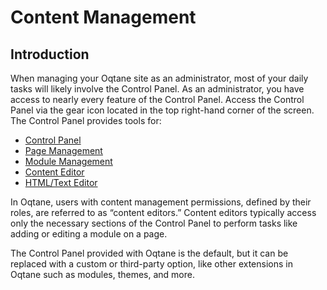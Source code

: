 # Content Management

## Introduction

When managing your Oqtane site as an administrator, most of your daily tasks will likely involve the Control Panel. As an administrator, you have access to nearly every feature of the Control Panel. Access the Control Panel via the gear icon located in the top right-hand corner of the screen. The Control Panel provides tools for:

* [Control Panel](control-panel.md)
* [Page Management](page-management.md)
* [Module Management](module-management.md)
* [Content Editor](content-editor.md)
* [HTML/Text Editor](html-text-editor.md)

In Oqtane, users with content management permissions, defined by their roles, are referred to as “content editors.” Content editors typically access only the necessary sections of the Control Panel to perform tasks like adding or editing a module on a page.

The Control Panel provided with Oqtane is the default, but it can be replaced with a custom or third-party option, like other extensions in Oqtane such as modules, themes, and more.
